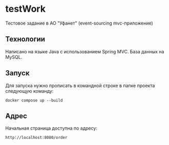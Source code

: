 # testWork
Тестовое задание в АО "Уфанет" (event-sourcing mvc-приложение)

## Технологии
Написано на языке Java с использованием Spring MVC. База данных на MySQL.

## Запуск
Для запуска нужно прописать в командной строке в папке проекта следующую команду: 
``` 
docker compose up --build
```

## Адрес
Начальная страница доступна по адресу:
```
http://localhost:8080/order
```

